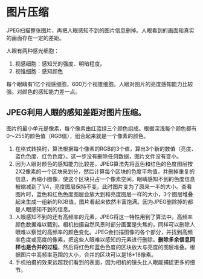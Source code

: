 # 图片压缩

JPEG扫描整张图片，再把人眼感知不到的图片信息删掉。人眼看到的画面和真实的画面存在一定的差距。

人眼有两种感光细胞：

1. 视感细胞：感知光的强度、明暗程度。
2. 视锥细胞：感知颜色

每个眼睛有1亿个视感细胞，600万个视锥细胞。人眼对图片的亮度感知能力比较强。对颜色的感知能力差一点。

## JPEG利用人眼的感知差距对图片压缩。

图片的最小单元是像素，每个像素由红蓝绿三个颜色组成。根据深浅每个颜色都有0～255的颜色值（RGB值），组合起来就是一个像素的颜色。

1. 在格式转换时，算法根据每个像素的RGB的3个值，算出3个新的数值（亮度、蓝色色度、红色色度）。这一步没有删除任何数据，图片文件没有变小。
2. 因为人眼对颜色的感知能力比较差，JPEG算法先将蓝色和红色的色度图层按2X2像素的一个区块来划分，然后计算每个区块的色度平均值，并删掉重复的信息，再缩小图像，使这个区块只占一个像素空间。眼睛感知不到的色度信息被缩减到了1/4，亮度图层保持不变。此时图片变为了原来一半的大小。查看图片时，蓝色和红色色度图层会放大到和亮度图层一样的大小，3个图层堆叠起来生成一组新的RGB值，图片看起来依然丰富饱满。因为JPEG删除掉的都是人眼感知不到的信息。
3. 人眼感知不到的还有高频率的元素，JPEG将这一特性用到了算法中。高频率颜色数据难以甄别。相机拍摄自然风景时部分画面是失焦的，同样可以删除人眼难以察觉的高频率的颜色变化。JPEG会扫描图像的各个部分，并找到高频率色度或亮度的像素，把这些人眼难以感知的元素进行删除。**删除多余信息同样也是合并的过程**，然后将红色和蓝色色度的区块放大与亮度的图层堆叠。根据图片中高频率范围的大小，合并的区块可以是16*16像素。
4. 手机拍摄的效果远超我们看到的表面，因为相机的镜头比人眼能捕捉更多的细节。
